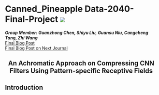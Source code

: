 # Canned_Pineapple Data-2040-Final-Project  ![](https://img.shields.io/badge/python-3.7+-pink.svg)

***Group Member: Guanzhong Chen, Shiyu Liu, Guansu Niu, Cangcheng Tang, Zhi Wang***  
[Final Blog Post](bit.ly/CNN_Compression)  
[Final Blog Post on Next Journal](bit.ly/NJ_CNN_Compression)  

## <center>An Achromatic Approach on Compressing CNN Filters Using Pattern-specific Receptive Fields</center>

## Introduction

